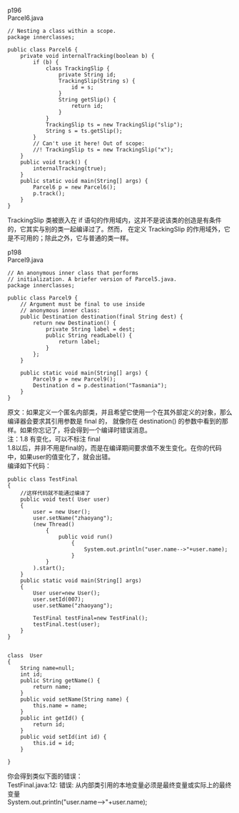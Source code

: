 p196  
Parcel6.java  
```
// Nesting a class within a scope.
package innerclasses;

public class Parcel6 {
    private void internalTracking(boolean b) {
        if (b) {
            class TrackingSlip {
                private String id;
                TrackingSlip(String s) {
                    id = s;
                }
                String getSlip() {
                    return id;
                }
            }
            TrackingSlip ts = new TrackingSlip("slip");
            String s = ts.getSlip();
        }
        // Can't use it here! Out of scope:
        //! TrackingSlip ts = new TrackingSlip("x");
    }
    public void track() {
        internalTracking(true);
    }
    public static void main(String[] args) {
        Parcel6 p = new Parcel6();
        p.track();
    }
}
```
TrackingSlip 类被嵌入在 if 语句的作用域内，这并不是说该类的创造是有条件的，它其实与别的类一起编译过了。然而，
在定义 TrackingSlip 的作用域外，它是不可用的；除此之外，它与普通的类一样。

p198  
Parcel9.java  
```
// An anonymous inner class that performs
// initialization. A briefer version of Parcel5.java.
package innerclasses;

public class Parcel9 {
    // Argument must be final to use inside
    // anonymous inner class:
    public Destination destination(final String dest) {
        return new Destination() {
            private String label = dest;
            public String readLabel() {
                return label;
            }
        };
    }
    
    public static void main(String[] args) {
        Parcel9 p = new Parcel9();
        Destination d = p.destination("Tasmania");
    }
}
```
原文：如果定义一个匿名内部类，并且希望它使用一个在其外部定义的对象，那么编译器会要求其引用参数是 final 的，
就像你在 destination() 的参数中看到的那样。如果你忘记了，将会得到一个编译时错误消息。  
注：1.8 有变化，可以不标注 final    
1.8以后，并非不用是final的，而是在编译期间要求值不发生变化。在你的代码中，如果user的值变化了，就会出错。  
编译如下代码：  
```
public class TestFinal 
{
    //这样代码就不能通过编译了
    public void test( User user)
    {
        user = new User();
        user.setName("zhaoyang");
        (new Thread()
            { 
                public void run()
                    {   
                        System.out.println("user.name-->"+user.name);
                    }
            } 
        ).start();  
    }
    public static void main(String[] args) 
    {
        User user=new User();
        user.setId(007);
        user.setName("zhaoyang");
         
        TestFinal testFinal=new TestFinal();
        testFinal.test(user);   
    }
}


class  User
{
    String name=null;
    int id;
    public String getName() {
        return name;
    }
    public void setName(String name) {
        this.name = name;
    }
    public int getId() {
        return id;
    }
    public void setId(int id) {
        this.id = id;
    }
     
}

```
你会得到类似下面的错误：  
TestFinal.java:12: 错误: 从内部类引用的本地变量必须是最终变量或实际上的最终变量  
                        System.out.println("user.name-->"+user.name);




















